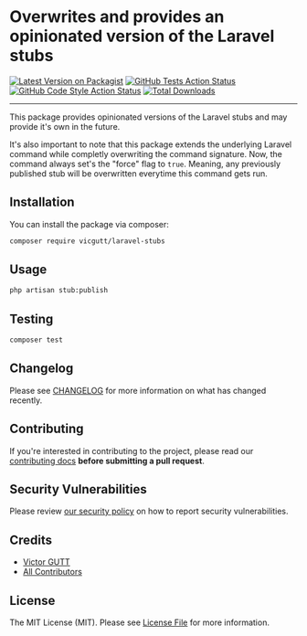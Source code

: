 # Overwrites and provides an opinionated version of the Laravel stubs

[![Latest Version on Packagist](https://img.shields.io/packagist/v/vicgutt/laravel-stubs.svg?style=flat-square)](https://packagist.org/packages/vicgutt/laravel-stubs)
[![GitHub Tests Action Status](https://img.shields.io/github/workflow/status/vicgutt/laravel-stubs/run-tests?label=tests)](https://github.com/vicgutt/laravel-stubs/actions?query=workflow%3Arun-tests+branch%3Amain)
[![GitHub Code Style Action Status](https://img.shields.io/github/workflow/status/vicgutt/laravel-stubs/Fix%20PHP%20code%20style%20issues?label=code%20style)](https://github.com/vicgutt/laravel-stubs/actions?query=workflow%3A"Fix+PHP+code+style+issues"+branch%3Amain)
[![Total Downloads](https://img.shields.io/packagist/dt/vicgutt/laravel-stubs.svg?style=flat-square)](https://packagist.org/packages/vicgutt/laravel-stubs)

---

This package provides opinionated versions of the Laravel stubs and may provide it's own in the future.

It's also important to note that this package extends the underlying Laravel command while completly overwriting the command signature. Now, the command always set's the "force" flag to `true`. Meaning, any previously published stub will be overwritten everytime this command gets run. 

## Installation

You can install the package via composer:

```bash
composer require vicgutt/laravel-stubs
```

## Usage

```bash
php artisan stub:publish
```

## Testing

```bash
composer test
```

## Changelog

Please see [CHANGELOG](CHANGELOG.md) for more information on what has changed recently.

## Contributing

If you're interested in contributing to the project, please read our [contributing docs](https://github.com/vicgutt/laravel-stubs/blob/main/.github/CONTRIBUTING.md) **before submitting a pull request**.

## Security Vulnerabilities

Please review [our security policy](../../security/policy) on how to report security vulnerabilities.

## Credits

-   [Victor GUTT](https://github.com/vicgutt)
-   [All Contributors](../../contributors)

## License

The MIT License (MIT). Please see [License File](LICENSE) for more information.
